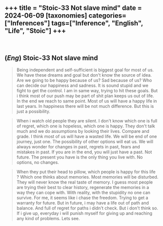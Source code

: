 +++
title = "Stoic-33 Not slave mind"
date = 2024-06-09
[taxonomies]
categories=["Inferences"]
tags=["Inference", "English", "Life", "Stoic"]
+++
---
<br>

## (*Eng*) Stoic-33 Not slave mind
> Being independent and self-sufficient is biggest goal for most of us. We have these dreams and goal but don't know the source of idea. Are we going to be happy because of us? Sad because of us? Who can decide our happiness and sadness. It is sound stupid and we fight to get the control. I am in same way, trying to hit these goals. But i think most of our push may be part of shit plan keeps us out of life. In the end we reach to same point. Most of us will have a happy life in last years. In happiness there will be not much difference. But this is just a possibility. 

> When i watch old people they are silent. I don't know which one is full of regret, which one is hopeless, which one is happy. They don't talk much and we do assumptions by looking their lives. Compare and grade. I think most of us will have a wasted life. We will be end of one journey, just one. The possibility of other options will eat us. We will always wonder for changes in past, regrets in past, fears and mistakes in past. If you are in the end, you will just have a past. Not future. The present you have is the only thing you live with. No options, no changes. 

> When they put their head to pillow, which people is happy for this life ? Which one thinks about memories. Most memories will be disturbed. They will never know the real taste of memory. I guess most people are trying their best to clear history, regenerate the memories in a way they can cope with. With reality, with the stupidity no one can survive. For me, it seems like i chase the freedom. Trying to get a warranty for future. But in future, i may have a life out of path and balance. And full of regret for paths i didn't check. But i don't think so. If i give up, everyday i will punish myself for giving up and reaching any kind of problems. Lets see.
